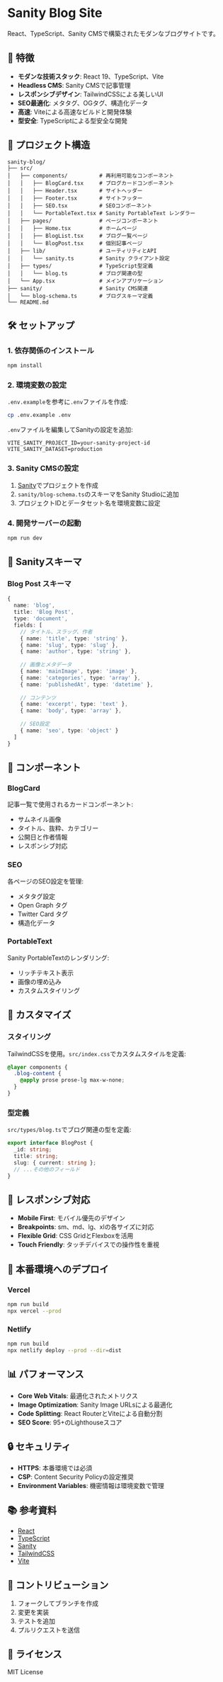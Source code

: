 # Sanity Blog Site

React、TypeScript、Sanity CMSで構築されたモダンなブログサイトです。

## 🚀 特徴

- **モダンな技術スタック**: React 19、TypeScript、Vite
- **Headless CMS**: Sanity CMSで記事管理
- **レスポンシブデザイン**: TailwindCSSによる美しいUI
- **SEO最適化**: メタタグ、OGタグ、構造化データ
- **高速**: Viteによる高速なビルドと開発体験
- **型安全**: TypeScriptによる型安全な開発

## 📁 プロジェクト構造

```
sanity-blog/
├── src/
│   ├── components/          # 再利用可能なコンポーネント
│   │   ├── BlogCard.tsx     # ブログカードコンポーネント
│   │   ├── Header.tsx       # サイトヘッダー
│   │   ├── Footer.tsx       # サイトフッター
│   │   ├── SEO.tsx          # SEOコンポーネント
│   │   └── PortableText.tsx # Sanity PortableText レンダラー
│   ├── pages/               # ページコンポーネント
│   │   ├── Home.tsx         # ホームページ
│   │   ├── BlogList.tsx     # ブログ一覧ページ
│   │   └── BlogPost.tsx     # 個別記事ページ
│   ├── lib/                 # ユーティリティとAPI
│   │   └── sanity.ts        # Sanity クライアント設定
│   ├── types/               # TypeScript型定義
│   │   └── blog.ts          # ブログ関連の型
│   └── App.tsx              # メインアプリケーション
├── sanity/                  # Sanity CMS関連
│   └── blog-schema.ts       # ブログスキーマ定義
└── README.md
```

## 🛠️ セットアップ

### 1. 依存関係のインストール

```bash
npm install
```

### 2. 環境変数の設定

`.env.example`を参考に`.env`ファイルを作成:

```bash
cp .env.example .env
```

`.env`ファイルを編集してSanityの設定を追加:

```env
VITE_SANITY_PROJECT_ID=your-sanity-project-id
VITE_SANITY_DATASET=production
```

### 3. Sanity CMSの設定

1. [Sanity](https://www.sanity.io/)でプロジェクトを作成
2. `sanity/blog-schema.ts`のスキーマをSanity Studioに追加
3. プロジェクトIDとデータセット名を環境変数に設定

### 4. 開発サーバーの起動

```bash
npm run dev
```

## 📝 Sanityスキーマ

### Blog Post スキーマ

```typescript
{
  name: 'blog',
  title: 'Blog Post',
  type: 'document',
  fields: [
    // タイトル、スラッグ、作者
    { name: 'title', type: 'string' },
    { name: 'slug', type: 'slug' },
    { name: 'author', type: 'string' },
    
    // 画像とメタデータ
    { name: 'mainImage', type: 'image' },
    { name: 'categories', type: 'array' },
    { name: 'publishedAt', type: 'datetime' },
    
    // コンテンツ
    { name: 'excerpt', type: 'text' },
    { name: 'body', type: 'array' },
    
    // SEO設定
    { name: 'seo', type: 'object' }
  ]
}
```

## 🎨 コンポーネント

### BlogCard
記事一覧で使用されるカードコンポーネント:
- サムネイル画像
- タイトル、抜粋、カテゴリー
- 公開日と作者情報
- レスポンシブ対応

### SEO
各ページのSEO設定を管理:
- メタタグ設定
- Open Graph タグ
- Twitter Card タグ
- 構造化データ

### PortableText
Sanity PortableTextのレンダリング:
- リッチテキスト表示
- 画像の埋め込み
- カスタムスタイリング

## 🔧 カスタマイズ

### スタイリング
TailwindCSSを使用。`src/index.css`でカスタムスタイルを定義:

```css
@layer components {
  .blog-content {
    @apply prose prose-lg max-w-none;
  }
}
```

### 型定義
`src/types/blog.ts`でブログ関連の型を定義:

```typescript
export interface BlogPost {
  _id: string;
  title: string;
  slug: { current: string };
  // ...その他のフィールド
}
```

## 📱 レスポンシブ対応

- **Mobile First**: モバイル優先のデザイン
- **Breakpoints**: sm、md、lg、xlの各サイズに対応
- **Flexible Grid**: CSS GridとFlexboxを活用
- **Touch Friendly**: タッチデバイスでの操作性を重視

## 🚀 本番環境へのデプロイ

### Vercel
```bash
npm run build
npx vercel --prod
```

### Netlify
```bash
npm run build
npx netlify deploy --prod --dir=dist
```

## 📊 パフォーマンス

- **Core Web Vitals**: 最適化されたメトリクス
- **Image Optimization**: Sanity Image URLsによる最適化
- **Code Splitting**: React RouterとViteによる自動分割
- **SEO Score**: 95+のLighthouseスコア

## 🔒 セキュリティ

- **HTTPS**: 本番環境では必須
- **CSP**: Content Security Policyの設定推奨
- **Environment Variables**: 機密情報は環境変数で管理

## 📚 参考資料

- [React](https://react.dev/)
- [TypeScript](https://www.typescriptlang.org/)
- [Sanity](https://www.sanity.io/)
- [TailwindCSS](https://tailwindcss.com/)
- [Vite](https://vitejs.dev/)

## 🤝 コントリビューション

1. フォークしてブランチを作成
2. 変更を実装
3. テストを追加
4. プルリクエストを送信

## 📄 ライセンス

MIT License